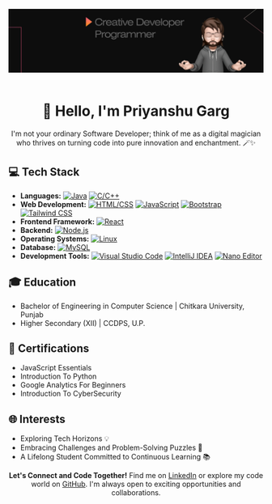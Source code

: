 <div align="center">

![Cover Image](https://github.com/Priyans-hu/priyans-hu/blob/main/cover.png)<br><br>
# 👋 Hello, I'm Priyanshu Garg

I'm not your ordinary Software Developer; think of me as a digital magician who thrives on turning code into pure innovation and enchantment. 🪄✨

</div>

## 💻 Tech Stack

- **Languages:**
[![Java](https://img.shields.io/badge/Java-%23ED8B00.svg?style=for-the-badge&logo=java&logoColor=white)](https://www.java.com/)
[![C/C++](https://img.shields.io/badge/C%2FC%2B%2B-%2300599C.svg?style=for-the-badge&logo=c%2B%2B&logoColor=white)](https://isocpp.org/)
- **Web Development:**
[![HTML/CSS](https://img.shields.io/badge/HTML%2FCSS-%23E34F26.svg?style=for-the-badge&logo=html5&logoColor=white)](https://developer.mozilla.org/en-US/docs/Web/HTML)
[![JavaScript](https://img.shields.io/badge/JavaScript-%23F7DF1E.svg?style=for-the-badge&logo=javascript&logoColor=black)](https://developer.mozilla.org/en-US/docs/Web/JavaScript)
[![Bootstrap](https://img.shields.io/badge/Bootstrap-%23563D7C.svg?style=for-the-badge&logo=bootstrap&logoColor=white)](https://getbootstrap.com/)
[![Tailwind CSS](https://img.shields.io/badge/Tailwind%20CSS-%231a202c.svg?style=for-the-badge&logo=tailwind-css&logoColor=white)](https://tailwindcss.com/)
- **Frontend Framework:**
[![React](https://img.shields.io/badge/React-%2361DAFB.svg?style=for-the-badge&logo=react&logoColor=white)](https://reactjs.org/)
- **Backend:**
[![Node.js](https://img.shields.io/badge/Node.js-%23339933.svg?style=for-the-badge&logo=node.js&logoColor=white)](https://nodejs.org/)
- **Operating Systems:**
[![Linux](https://img.shields.io/badge/Linux-%23FCC624.svg?style=for-the-badge&logo=linux&logoColor=black)](https://www.linux.org/)
- **Database:** 
[![MySQL](https://img.shields.io/badge/MySQL-%2300f.svg?style=for-the-badge&logo=mysql&logoColor=white)](https://www.mysql.com/)
- **Development Tools:**
[![Visual Studio Code](https://img.shields.io/badge/Visual%20Studio%20Code-%23007ACC.svg?style=for-the-badge&logo=visual-studio-code&logoColor=white)](https://code.visualstudio.com/)
[![IntelliJ IDEA](https://img.shields.io/badge/IntelliJ%20IDEA-%23000000.svg?style=for-the-badge&logo=intellij-idea&logoColor=white)](https://www.jetbrains.com/idea/)
[![Nano Editor](https://img.shields.io/badge/Nano%20Editor-%23059E2D.svg?style=for-the-badge&logo=nano&logoColor=white)](https://www.nano-editor.org/)

## 🎓 Education

- Bachelor of Engineering in Computer Science | Chitkara University, Punjab
- Higher Secondary (XII) | CCDPS, U.P.

## 🌟 Certifications

- JavaScript Essentials
- Introduction To Python
- Google Analytics For Beginners
- Introduction To CyberSecurity

## 🌐 Interests

- Exploring Tech Horizons 💡
- Embracing Challenges and Problem-Solving Puzzles 🧩
- A Lifelong Student Committed to Continuous Learning 📚

<div align="center">

**Let's Connect and Code Together!** Find me on [LinkedIn](https://www.linkedin.com/in/priyans-hu) or explore my code world on [GitHub](https://github.com/priyans-hu). I'm always open to exciting opportunities and collaborations.

</div>
